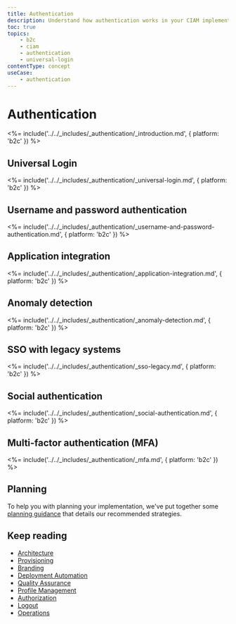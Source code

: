 ```yaml
---
title: Authentication
description: Understand how authentication works in your CIAM implementation.
toc: true
topics:
    - b2c
    - ciam
    - authentication
    - universal-login
contentType: concept
useCase:
    - authentication
---
```

# Authentication

<%= include('../../_includes/_authentication/_introduction.md', { platform: 'b2c' }) %>

## Universal Login

<%= include('../../_includes/_authentication/_universal-login.md', { platform: 'b2c' }) %>

## Username and password authentication

<%= include('../../_includes/_authentication/_username-and-password-authentication.md', { platform: 'b2c' }) %>

## Application integration

<%= include('../../_includes/_authentication/_application-integration.md', { platform: 'b2c' }) %>

## Anomaly detection

<%= include('../../_includes/_authentication/_anomaly-detection.md', { platform: 'b2c' }) %>

## SSO with legacy systems

<%= include('../../_includes/_authentication/_sso-legacy.md', { platform: 'b2c' }) %>

## Social authentication

<%= include('../../_includes/_authentication/_social-authentication.md', { platform: 'b2c' }) %>

## Multi-factor authentication (MFA)

<%= include('../../_includes/_authentication/_mfa.md', { platform: 'b2c' }) %>

## Planning

To help you with planning your implementation, we've put together some [planning guidance](https://drive.google.com/a/auth0.com/file/d/1lQU-uPTfwEi58WJMKL2azUhZhvy9h1IU/view?usp=sharing) that details our recommended strategies.

## Keep reading

* [Architecture](/architecture-scenarios/implementation/b2c/b2c-architecture)
* [Provisioning](/architecture-scenarios/implementation/b2c/b2c-provisioning)
* [Branding](/architecture-scenarios/implementation/b2c/b2c-branding)
* [Deployment Automation](/architecture-scenarios/implementation/b2c/b2c-deployment)
* [Quality Assurance](/architecture-scenarios/implementation/b2c/b2c-qa)
* [Profile Management](/architecture-scenarios/implementation/b2c/b2c-profile-mgmt)
* [Authorization](/architecture-scenarios/implementation/b2c/b2c-authorization)
* [Logout](/architecture-scenarios/implementation/b2c/b2c-logout)
* [Operations](/architecture-scenarios/implementation/b2c/b2c-operations)
